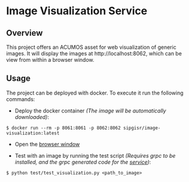 # Image Visualization Service

## Overview

This project offers an ACUMOS asset for web visualization of generic images.
It will display the images at http://localhost:8062, which can be view from
within a browser window.

## Usage

The project can be deployed with docker. 
To execute it run the following commands:

* Deploy the docker container *(The image will be automatically downloaded)*:

```shell
$ docker run --rm -p 8061:8061 -p 8062:8062 sipgisr/image-visualization:latest 
```

* Open the [browser window](http://localhost:8062)

* Test with an image by running the test script 
  *(Requires grpc to be installed, and the grpc generated code for the 
  [service](protos/image_visualization_service.proto))*:
  
```shell
$ python test/test_visualization.py <path_to_image>
```